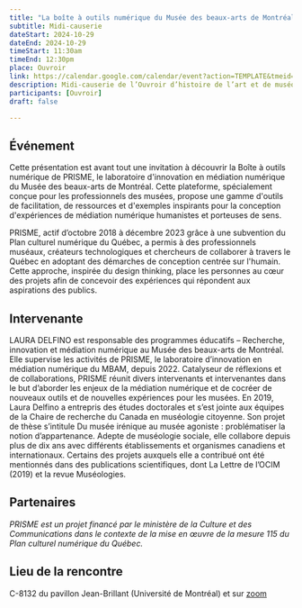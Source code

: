 ```yaml
---
title: "La boîte à outils numérique du Musée des beaux-arts de Montréal"
subtitle: Midi-causerie
dateStart: 2024-10-29
dateEnd: 2024-10-29
timeStart: 11:30am
timeEnd: 12:30pm
place: Ouvroir
link: https://calendar.google.com/calendar/event?action=TEMPLATE&tmeid=NGRhaHVsY3F2am9yY3BibnFqN3VtOGhuYXEgbGFib3V2cm9pckBt&tmsrc=labouvroir%40gmail.com
description: Midi-causerie de l’Ouvroir d’histoire de l’art et de muséologie numériques le mardi 29 octobre 2024, de 11h30 à 12h30, au C-8132 du pavillon Jean-Brillant (Université de Montréal).
participants: [Ouvroir]
draft: false

---
```


## Événement

Cette présentation est avant tout une invitation à découvrir la Boîte à outils numérique de PRISME, le laboratoire d'innovation en médiation numérique du Musée des  beaux-arts de Montréal. Cette plateforme, spécialement conçue pour les  professionnels des musées, propose une gamme d'outils de facilitation,  de ressources et d'exemples inspirants pour la conception d'expériences  de médiation numérique humanistes et porteuses de sens.

PRISME, actif d’octobre 2018 à décembre 2023 grâce à une subvention du Plan culturel numérique du Québec, a permis à des professionnels muséaux,  créateurs technologiques et chercheurs de collaborer à travers le Québec en adoptant des démarches de conception centrée sur l'humain. Cette  approche, inspirée du design thinking, place les personnes au cœur des  projets afin de concevoir des expériences qui répondent aux aspirations  des publics.

## Intervenante

LAURA DELFINO est responsable des programmes éducatifs – Recherche,  innovation et médiation numérique au Musée des beaux-arts de Montréal.  Elle supervise les activités de PRISME, le laboratoire d’innovation en  médiation numérique du MBAM, depuis 2022. Catalyseur de réflexions et de collaborations, PRISME réunit divers intervenants et intervenantes dans le but d’aborder les enjeux de la médiation numérique et de cocréer de  nouveaux outils et de nouvelles expériences pour les musées. En 2019,  Laura Delfino a entrepris des études doctorales et s’est jointe aux  équipes de la Chaire de recherche du Canada en muséologie citoyenne. Son projet de thèse s’intitule Du musée irénique au musée agoniste : problématiser la notion d’appartenance. Adepte de muséologie sociale, elle collabore depuis plus de dix ans  avec différents établissements et organismes canadiens et  internationaux. Certains des projets auxquels elle a contribué ont été  mentionnés dans des publications scientifiques, dont La Lettre de l’OCIM (2019) et la revue Muséologies.

## Partenaires

*PRISME est un projet financé par le ministère de la Culture et des Communications dans le contexte de la mise en œuvre de la mesure 115 du Plan culturel numérique du Québec.*

## Lieu de la rencontre 

C-8132 du pavillon Jean-Brillant (Université de Montréal) et sur [zoom](https://umontreal.zoom.us/j/82480661654?pwd=cUlzb09hZ3lkd2UvcmpPbTdmQkZBQT09)